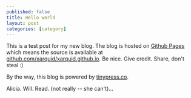 ```yaml
---
published: false
title: Hello world
layout: post
categories: [category]
---
```

This is a test post for my new blog. The blog is hosted on [Github Pages](http://pages.github.com/) which means the source is available at [github.com/xarquid/xarquid.github.io](http://github.com/xarquid/xarquid.github.io). Be nice. Give credit. Share, don't steal :)

By the way, this blog is powered by [tinypress.co](https://tinypress.co).

Alicia. Will. Read. (not really -- she can't)...
